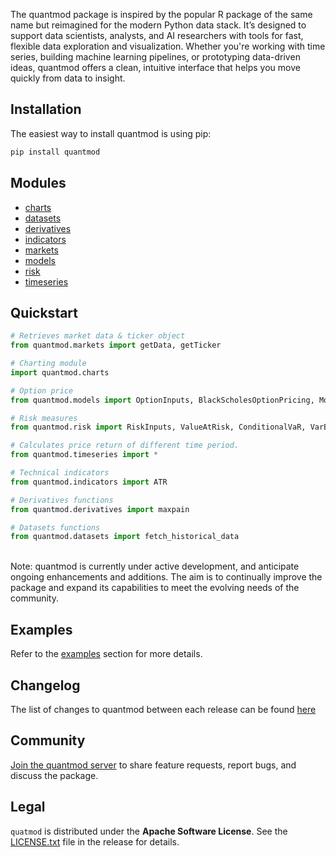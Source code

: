
The quantmod package is inspired by the popular R package of the same name but reimagined for the modern Python data stack. It’s designed to support data scientists, analysts, and AI researchers with tools for fast, flexible data exploration and visualization. Whether you're working with time series, building machine learning pipelines, or prototyping data-driven ideas, quantmod offers a clean, intuitive interface that helps you move quickly from data to insight.


## Installation
The easiest way to install quantmod is using pip:

```bash
pip install quantmod
```


## Modules

* [charts](https://kannansingaravelu.com/quantmod/charts/)
* [datasets](https://kannansingaravelu.com/quantmod/datasets/)
* [derivatives](https://kannansingaravelu.com/quantmod/derivatives/)
* [indicators](https://kannansingaravelu.com/quantmod/indicators/)
* [markets](https://kannansingaravelu.com/quantmod/markets/)
* [models](https://kannansingaravelu.com/quantmod/models/)
* [risk](https://kannansingaravelu.com/quantmod/risk/) 
* [timeseries](https://kannansingaravelu.com/quantmod/timeseries/)


## Quickstart

```py
# Retrieves market data & ticker object 
from quantmod.markets import getData, getTicker

# Charting module
import quantmod.charts

# Option price
from quantmod.models import OptionInputs, BlackScholesOptionPricing, MonteCarloOptionPricing

# Risk measures
from quantmod.risk import RiskInputs, ValueAtRisk, ConditionalVaR, VarBacktester

# Calculates price return of different time period.
from quantmod.timeseries import *

# Technical indicators
from quantmod.indicators import ATR

# Derivatives functions
from quantmod.derivatives import maxpain

# Datasets functions
from quantmod.datasets import fetch_historical_data
```
<br>
Note: quantmod is currently under active development, and anticipate ongoing enhancements and additions. The aim is to continually improve the package and expand its capabilities to meet the evolving needs of the community.


## Examples
Refer to the [examples](https://kannansingaravelu.com/) section for more details.


## Changelog
The list of changes to quantmod between each release can be found [here](https://kannansingaravelu.com/quantmod/changelog/)


## Community
[Join the quantmod server](https://discord.com/invite/DXQyezbJ) to share feature requests, report bugs, and discuss the package.


## Legal 
`quatmod` is distributed under the **Apache Software License**. See the [LICENSE.txt](https://www.apache.org/licenses/LICENSE-2.0.txt) file in the release for details.
